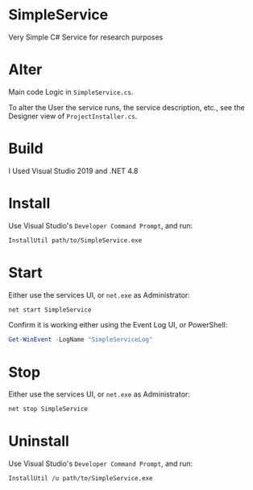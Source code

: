 # SimpleService
Very Simple C# Service for research purposes

# Alter
Main code Logic in `SimpleService.cs`.

To alter the User the service runs, the service description, etc., see the Designer view of `ProjectInstaller.cs`.

# Build
I Used Visual Studio 2019 and .NET 4.8

# Install
Use Visual Studio's `Developer Command Prompt`, and run:
```bash
InstallUtil path/to/SimpleService.exe
```

# Start
Either use the services UI, or `net.exe` as Administrator:
```bash
net start SimpleService
```
Confirm it is working either using the Event Log UI, or PowerShell:
```powershell
Get-WinEvent -LogName "SimpleServiceLog"
```

# Stop
Either use the services UI, or `net.exe` as Administrator:
```bash
net stop SimpleService
```

# Uninstall
Use Visual Studio's `Developer Command Prompt`, and run:
```bash
InstallUtil /u path/to/SimpleService.exe
```
